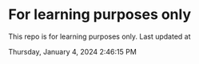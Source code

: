 # For learning purposes only
This repo is for learning purposes only.
Last updated at

Thursday, January 4, 2024 2:46:15 PM

